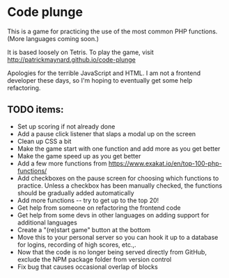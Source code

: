 # Code plunge

This is a game for practicing the use of the most common PHP functions. (More languages coming soon.)

It is based loosely on Tetris. To play the game, visit http://patrickmaynard.github.io/code-plunge 

Apologies for the terrible JavaScript and HTML. I am not a frontend developer these days, so I'm hoping to eventually get some help refactoring.

## TODO items:

* Set up scoring if not already done
* Add a pause click listener that slaps a modal up on the screen
* Clean up CSS a bit
* Make the game start with one function and add more as you get better
* Make the game speed up as you get better
* Add a few more functions from https://www.exakat.io/en/top-100-php-functions/
* Add checkboxes on the pause screen for choosing which functions to practice. Unless a checkbox has been manually checked, the functions should be gradually added automatically
* Add more functions -- try to get up to the top 20!
* Get help from someone on refactoring the frontend code
* Get help from some devs in other languages on adding support for additional languages
* Create a "(re)start game" button at the bottom
* Move this to your personal server so you can hook it up to a database for logins, recording of high scores, etc.,.
* Now that the code is no longer being served directly from GitHub, exclude the NPM package folder from version control
* Fix bug that causes occasional overlap of blocks